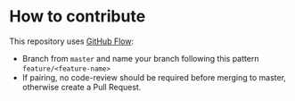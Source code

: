 # How to contribute

This repository uses [GitHub Flow][github-flow]:

- Branch from `master` and name your branch following this pattern `feature/<feature-name>`
- If pairing, no code-review should be required before merging to master, otherwise create a Pull Request.

[github-flow]: https://guides.github.com/introduction/flow/
